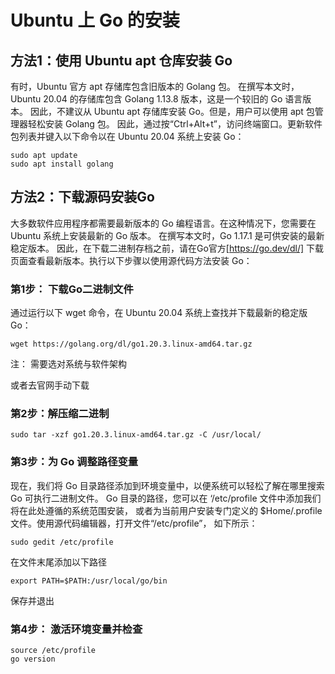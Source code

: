 # Ubuntu 上 Go 的安装
## 方法1：使用 Ubuntu apt 仓库安装 Go
有时，Ubuntu 官方 apt 存储库包含旧版本的 Golang 包。
在撰写本文时，Ubuntu 20.04 的存储库包含 Golang 1.13.8 版本，这是一个较旧的 Go 语言版本。
因此，不建议从 Ubuntu apt 存储库安装 Go。但是，用户可以使用 apt 包管理器轻松安装 Golang 包。
因此，通过按“Ctrl+Alt+t”，访问终端窗口。更新软件包列表并键入以下命令以在 Ubuntu 20.04 系统上安装 Go：

```
sudo apt update
sudo apt install golang
```

## 方法2：下载源码安装Go 
大多数软件应用程序都需要最新版本的 Go 编程语言。在这种情况下，您需要在 Ubuntu 系统上安装最新的 Go 版本。
在撰写本文时，Go 1.17.1 是可供安装的最新稳定版本。
因此，在下载二进制存档之前，请在Go官方[https://go.dev/dl/] 下载页面查看最新版本。执行以下步骤以使用源代码方法安装 Go：

### 第1步： 下载Go二进制文件
通过运行以下 wget 命令，在 Ubuntu 20.04 系统上查找并下载最新的稳定版 Go：
```
wget https://golang.org/dl/go1.20.3.linux-amd64.tar.gz
```
注： 需要选对系统与软件架构

或者去官网手动下载

### 第2步：解压缩二进制
```
sudo tar -xzf go1.20.3.linux-amd64.tar.gz -C /usr/local/
```

### 第3步：为 Go 调整路径变量
现在，我们将 Go 目录路径添加到环境变量中，以便系统可以轻松了解在哪里搜索 Go 可执行二进制文件。
Go 目录的路径，您可以在 ‘/etc/profile 文件中添加我们将在此处遵循的系统范围安装，
或者为当前用户安装专门定义的 $Home/.profile 文件。使用源代码编辑器，打开文件“/etc/profile”，
如下所示：
```
sudo gedit /etc/profile
```
在文件末尾添加以下路径
```
export PATH=$PATH:/usr/local/go/bin
```
保存并退出

### 第4步： 激活环境变量并检查
```
source /etc/profile
go version
```
